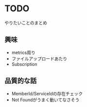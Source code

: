 # TODO

やりたいことのまとめ

## 興味

- metrics周り
- ファイルアップロードあたり
- Subscription

## 品質的な話

- MemberId/ServiceIdの存在チェック
- Not Foundがうまく動いてなさそう